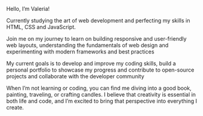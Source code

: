 Hello, I’m Valeria! 

Currently studying the art of web development and perfecting my skills in HTML, CSS and JavaScript. 

Join me on my journey to learn on building responsive and user-friendly web layouts,
understanding the fundamentals of web design and 
experimenting with modern frameworks and best practices

My current goals is to develop and improve my coding skills,
build a personal portfolio to showcase my progress and
contribute to open-source projects and collaborate with the developer community

When I’m not learning or coding, you can find me diving into a good book, painting, traveling, or crafting candles. 
I believe that creativity is essential in both life and code, and I’m excited to bring that perspective into everything I create.

<!---
ValetteFI/ValetteFI is a ✨ special ✨ repository because its `README.md` (this file) appears on your GitHub profile.
You can click the Preview link to take a look at your changes.
--->
